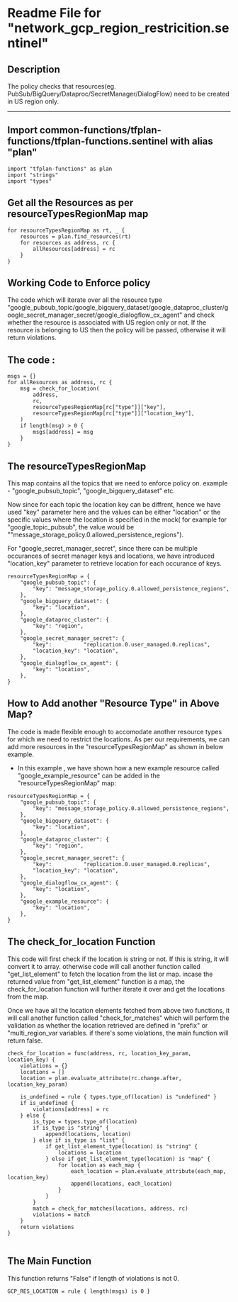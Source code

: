 # Readme File for "network_gcp_region_restricition.sentinel"

## Description


The policy checks that resources(eg. PubSub/BigQuery/Dataproc/SecretManager/DialogFlow) need to be created in US region only.


-------


## Import common-functions/tfplan-functions/tfplan-functions.sentinel with alias "plan"
```
import "tfplan-functions" as plan
import "strings"
import "types"
```

## Get all the Resources as per resourceTypesRegionMap map
```
for resourceTypesRegionMap as rt, _ {
	resources = plan.find_resources(rt)
	for resources as address, rc {
		allResources[address] = rc
	}
}
```

## Working Code to Enforce policy

The code which will iterate over all the resource type "google_pubsub_topic/google_bigquery_dataset/google_dataproc_cluster/google_secret_manager_secret/google_dialogflow_cx_agent" and check whether the resource is associated with US region only or not. 
If the resource is belonging to US then the policy will be passed, otherwise it will return violations.

## The code :

```
msgs = {}
for allResources as address, rc {
	msg = check_for_location(
		address,
		rc,
		resourceTypesRegionMap[rc["type"]]["key"],
		resourceTypesRegionMap[rc["type"]]["location_key"],
	)
	if length(msg) > 0 {
		msgs[address] = msg
	}
}
```

## The resourceTypesRegionMap
This map contains all the topics that we need to enforce policy on. example - "google_pubsub_topic", "google_bigquery_dataset" etc.

Now since for each topic the location key can be diffrent, hence we have used "key" parameter here and the values can be either "location" or the specific values where the location is specified in the mock( for example for "google_topic_pubsub", the value would be ""message_storage_policy.0.allowed_persistence_regions").

For "google_secret_manager_secret", since there can be multiple occurances of secret manager keys and locations, we have introduced "location_key" parameter to retrieve location for each occurance of keys.


```
resourceTypesRegionMap = {
	"google_pubsub_topic": {
		"key": "message_storage_policy.0.allowed_persistence_regions",
	},
	"google_bigquery_dataset": {
		"key": "location",
	},
	"google_dataproc_cluster": {
		"key": "region",
	},
	"google_secret_manager_secret": {
		"key":          "replication.0.user_managed.0.replicas",
		"location_key": "location",
	},
	"google_dialogflow_cx_agent": {
		"key": "location",
	},
}
```
## How to Add another "Resource Type" in Above Map?
The code is made flexible enough to accomodate another resource types for which we need to restrict the locations.
As per our requirements, we can add more resources in the  "resourceTypesRegionMap" as shown in below example.
- In this example , we have shown how a new example resource called "google_example_resource" can be added in the "resourceTypesRegionMap" map:
```
resourceTypesRegionMap = {
	"google_pubsub_topic": {
		"key": "message_storage_policy.0.allowed_persistence_regions",
	},
	"google_bigquery_dataset": {
		"key": "location",
	},
	"google_dataproc_cluster": {
		"key": "region",
	},
	"google_secret_manager_secret": {
		"key":          "replication.0.user_managed.0.replicas",
		"location_key": "location",
	},
    "google_dialogflow_cx_agent": {
		"key": "location",
	},
    "google_example_resource": {
		"key": "location",
	},
}
```

## The check_for_location Function
This code will first check if the location is string or not. If this is string, it will convert it to array. otherwise code will call another function called "get_list_element" to fetch the location from the list or map.
incase the returned value from "get_list_element" function is a map, the  check_for_location function will further iterate it over and get the locations from the map.

Once we have all the location elements fetched from above two functions, it will call another function called "check_for_matches" which will perform the validation as whether the location retrieved are defined in "prefix" or "multi_region_var variables. if there's some violations, the main function will return false.

```
check_for_location = func(address, rc, location_key_param, location_key) {
	violations = {}
	locations = []
	location = plan.evaluate_attribute(rc.change.after, location_key_param)

	is_undefined = rule { types.type_of(location) is "undefined" }
	if is_undefined {
		violations[address] = rc
	} else {
		is_type = types.type_of(location)
		if is_type is "string" {
			append(locations, location)
		} else if is_type is "list" {
			if get_list_element_type(location) is "string" {
				locations = location
			} else if get_list_element_type(location) is "map" {
				for location as each_map {
					each_location = plan.evaluate_attribute(each_map, location_key)
					append(locations, each_location)
				}
			}
		}
		match = check_for_matches(locations, address, rc)
		violations = match
	}
	return violations
}


```
## The Main Function
This function returns "False" if length of violations is not 0.

```
GCP_RES_LOCATION = rule { length(msgs) is 0 }

```